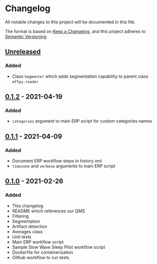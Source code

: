 # Changelog
All notable changes to this project will be documented in this file.

The format is based on [Keep a Changelog](https://keepachangelog.com/en/1.0.0/),
and this project adheres to [Semantic Versioning](https://semver.org/spec/v2.0.0.html).

## [Unreleased]
### Added
* Class `Segmenter` which adds segmentation capability to parent class `mffpy.reader`

## [0.1.2] - 2021-04-19
### Added
* `categories` argument to main ERP script for custom categories names

## [0.1.1] - 2021-04-09
### Added
* Document ERP workflow steps in history.xml
* `timezone` and `verbose` arguments to main ERP script

## [0.1.0] - 2021-02-26
### Added
* This changelog
* README which references our QMS
* Filtering
* Segmentation
* Artifact detection
* Averages class
* Unit tests
* Main ERP workflow script
* Sample Slow Wave Sleep Pilot workflow script
* Dockerfile for containerization
* Github workflow to run tests

[Unreleased]: https://github.com/BEL-CO/eeg-workflows/compare/v0.1.2...HEAD
[0.1.2]: https://github.com/BEL-CO/eeg-workflows/compare/v0.1.1...v0.1.2
[0.1.1]: https://github.com/BEL-CO/eeg-workflows/compare/v0.1.0...v0.1.1
[0.1.0]: https://github.com/BEL-CO/eeg-workflows/releases/tag/v0.1.0

